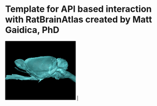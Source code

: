 # Template for API based interaction with RatBrainAtlas created by Matt Gaidica, PhD

<img src="https://github.com/AdamAdonyi/RatBrainAtlasAPI/blob/main/RatBrain.gif" width="45%" height="45%"/> |
